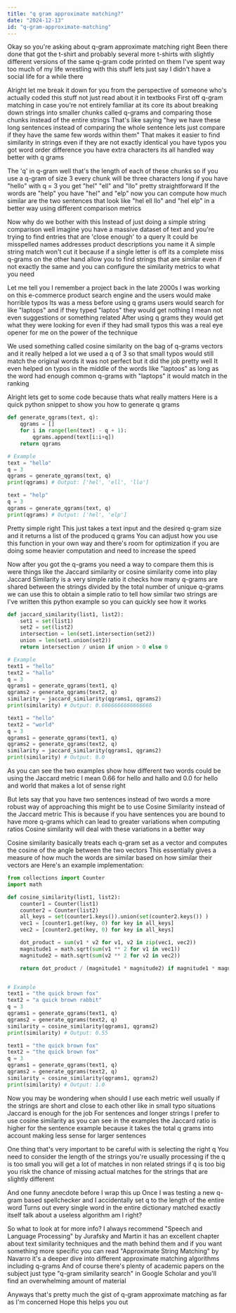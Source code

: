 ```yaml
---
title: "q gram approximate matching?"
date: "2024-12-13"
id: "q-gram-approximate-matching"
---
```


Okay so you're asking about q-gram approximate matching right Been there done that got the t-shirt and probably several more t-shirts with slightly different versions of the same q-gram code printed on them I've spent way too much of my life wrestling with this stuff lets just say I didn't have a social life for a while there

Alright let me break it down for you from the perspective of someone who's actually coded this stuff not just read about it in textbooks First off q-gram matching in case you're not entirely familiar at its core its about breaking down strings into smaller chunks called q-grams and comparing those chunks instead of the entire strings That's like saying "hey we have these long sentences instead of comparing the whole sentence lets just compare if they have the same few words within them" That makes it easier to find similarity in strings even if they are not exactly identical you have typos you got word order difference you have extra characters its all handled way better with q grams

The 'q' in q-gram well that's the length of each of these chunks so if you use a q-gram of size 3 every chunk will be three characters long if you have "hello" with q = 3 you get "hel" "ell" and "llo" pretty straightforward If the words are "help" you have "hel" and "elp" now you can compute how much similar are the two sentences that look like "hel ell llo" and "hel elp" in a better way using different comparison metrics

Now why do we bother with this Instead of just doing a simple string comparison well imagine you have a massive dataset of text and you're trying to find entries that are 'close enough' to a query It could be misspelled names addresses product descriptions you name it A simple string match won't cut it because if a single letter is off its a complete miss q-grams on the other hand allow you to find strings that are similar even if not exactly the same and you can configure the similarity metrics to what you need

Let me tell you I remember a project back in the late 2000s I was working on this e-commerce product search engine and the users would make horrible typos Its was a mess before using q grams users would search for like "laptops" and if they typed "laptos" they would get nothing I mean not even suggestions or something related After using q grams they would get what they were looking for even if they had small typos this was a real eye opener for me on the power of the technique

We used something called cosine similarity on the bag of q-grams vectors and it really helped a lot we used a q of 3 so that small typos would still match the original words it was not perfect but it did the job pretty well It even helped on typos in the middle of the words like "laptoos" as long as the word had enough common q-grams with "laptops" it would match in the ranking

Alright lets get to some code because thats what really matters Here is a quick python snippet to show you how to generate q grams

```python
def generate_qgrams(text, q):
    qgrams = []
    for i in range(len(text) - q + 1):
        qgrams.append(text[i:i+q])
    return qgrams

# Example
text = "hello"
q = 3
qgrams = generate_qgrams(text, q)
print(qgrams) # Output: ['hel', 'ell', 'llo']

text = "help"
q = 3
qgrams = generate_qgrams(text, q)
print(qgrams) # Output: ['hel', 'elp']
```

Pretty simple right This just takes a text input and the desired q-gram size and it returns a list of the produced q grams You can adjust how you use this function in your own way and there's room for optimization if you are doing some heavier computation and need to increase the speed

Now after you got the q-grams you need a way to compare them this is were things like the Jaccard similarity or cosine similarity come into play Jaccard Similarity is a very simple ratio it checks how many q-grams are shared between the strings divided by the total number of unique q-grams we can use this to obtain a simple ratio to tell how similar two strings are I've written this python example so you can quickly see how it works

```python
def jaccard_similarity(list1, list2):
    set1 = set(list1)
    set2 = set(list2)
    intersection = len(set1.intersection(set2))
    union = len(set1.union(set2))
    return intersection / union if union > 0 else 0

# Example
text1 = "hello"
text2 = "hallo"
q = 3
qgrams1 = generate_qgrams(text1, q)
qgrams2 = generate_qgrams(text2, q)
similarity = jaccard_similarity(qgrams1, qgrams2)
print(similarity) # Output: 0.6666666666666666

text1 = "hello"
text2 = "world"
q = 3
qgrams1 = generate_qgrams(text1, q)
qgrams2 = generate_qgrams(text2, q)
similarity = jaccard_similarity(qgrams1, qgrams2)
print(similarity) # Output: 0.0
```

As you can see the two examples show how different two words could be using the Jaccard metric I mean 0.66 for hello and hallo and 0.0 for hello and world that makes a lot of sense right

But lets say that you have two sentences instead of two words a more robust way of approaching this might be to use Cosine Similarity instead of the Jaccard metric This is because if you have sentences you are bound to have more q-grams which can lead to greater variations when computing ratios Cosine similarity will deal with these variations in a better way

Cosine similarity basically treats each q-gram set as a vector and computes the cosine of the angle between the two vectors This essentially gives a measure of how much the words are similar based on how similar their vectors are Here's an example implementation:

```python
from collections import Counter
import math

def cosine_similarity(list1, list2):
    counter1 = Counter(list1)
    counter2 = Counter(list2)
    all_keys = set(counter1.keys()).union(set(counter2.keys()) )
    vec1 = [counter1.get(key, 0) for key in all_keys]
    vec2 = [counter2.get(key, 0) for key in all_keys]

    dot_product = sum(v1 * v2 for v1, v2 in zip(vec1, vec2))
    magnitude1 = math.sqrt(sum(v1 ** 2 for v1 in vec1))
    magnitude2 = math.sqrt(sum(v2 ** 2 for v2 in vec2))

    return dot_product / (magnitude1 * magnitude2) if magnitude1 * magnitude2 > 0 else 0


# Example
text1 = "the quick brown fox"
text2 = "a quick brown rabbit"
q = 3
qgrams1 = generate_qgrams(text1, q)
qgrams2 = generate_qgrams(text2, q)
similarity = cosine_similarity(qgrams1, qgrams2)
print(similarity) # Output: 0.55

text1 = "the quick brown fox"
text2 = "the quick brown fox"
q = 3
qgrams1 = generate_qgrams(text1, q)
qgrams2 = generate_qgrams(text2, q)
similarity = cosine_similarity(qgrams1, qgrams2)
print(similarity) # Output: 1.0
```

Now you may be wondering when should I use each metric well usually if the strings are short and close to each other like in small typo situations Jaccard is enough for the job For sentences and longer strings I prefer to use cosine similarity as you can see in the examples the Jaccard ratio is higher for the sentence example because it takes the total q grams into account making less sense for larger sentences

One thing that's very important to be careful with is selecting the right q You need to consider the length of the strings you're usually processing if the q is too small you will get a lot of matches in non related strings if q is too big you risk the chance of missing actual matches for the strings that are slightly different

And one funny anecdote before I wrap this up Once I was testing a new q-gram based spellchecker and I accidentally set q to the length of the entire word Turns out every single word in the entire dictionary matched exactly itself talk about a useless algorithm am I right?

So what to look at for more info? I always recommend "Speech and Language Processing" by Jurafsky and Martin it has an excellent chapter about text similarity techniques and the math behind them and if you want something more specific you can read "Approximate String Matching" by Navarro it's a deeper dive into different approximate matching algorithms including q-grams And of course there's plenty of academic papers on the subject just type "q-gram similarity search" in Google Scholar and you'll find an overwhelming amount of material

Anyways that's pretty much the gist of q-gram approximate matching as far as I'm concerned Hope this helps you out
